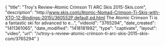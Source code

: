 {
    "title": "Troy's Review-Atomic Crimson TI ARC Skis 2015-Skis.com",
    "description": "http:\/\/www.skis.com\/Atomic-Nomad-Crimson-Ti-Skis-with-XTO-12-Bindings-2015\/360552P,default,pd.html The Atomic Crimson Ti is a fantastic ski for advanced to e...",
    "videoid": "3765294",
    "date_created": "1411361065",
    "date_modified": "1418181992",
    "type": "captivate",
    "layout": "video",
    "url": "\/v\/troy-s-review-atomic-crimson-ti-arc-skis-2015-skis-com\/3765294"
}